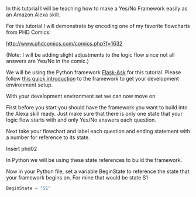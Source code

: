 In this tutorial I will be teaching how to make a Yes/No Framework easily as an Amazon Alexa skill.

For this tutorial I will demonstrate by encoding one of my favorite flowcharts from PHD Comics:

http://www.phdcomics.com/comics.php?f=1632

(Note: I will be adding slight adjustments to the logic flow since not all answers are Yes/No in the comic.)

We will be using the Python framework [Flask-Ask](https://github.com/johnwheeler/flask-ask) for this tutorial. Please follow [this quick introduction](https://developer.amazon.com/blogs/post/Tx14R0IYYGH3SKT/Flask-Ask-A-New-Python-Framework-for-Rapid-Alexa-Skills-Kit-Development) to the framework to get your development environment setup.

With your development environment set we can now move on 

First before you start you should have the framework you want to build into the Alexa skill ready. Just make sure that there is only one state that your logic flow starts with and only Yes/No answers each question.

Next take your flowchart and label each question and ending statement with a number for reference to its state. 

Insert phd02

In Python we will be using these state references to build the framework. 

Now in your Python file, set a variable BeginState to reference the state that your framework begins on. For mine that would be state S1

```Python
BeginState = "S1"
```
